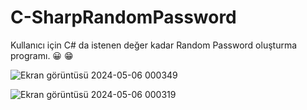 # C-SharpRandomPassword
Kullanıcı için C# da istenen değer kadar Random Password oluşturma programı. 😀   😁


![Ekran görüntüsü 2024-05-06 000349](https://github.com/ozgurgungor1/C-SharpRandomPassword/assets/168583984/c0074976-fa57-4bb2-b813-1219bebfcd37)

![Ekran görüntüsü 2024-05-06 000319](https://github.com/ozgurgungor1/C-SharpRandomPassword/assets/168583984/8d86dc07-75bf-4162-bee7-52716b34f13a)
